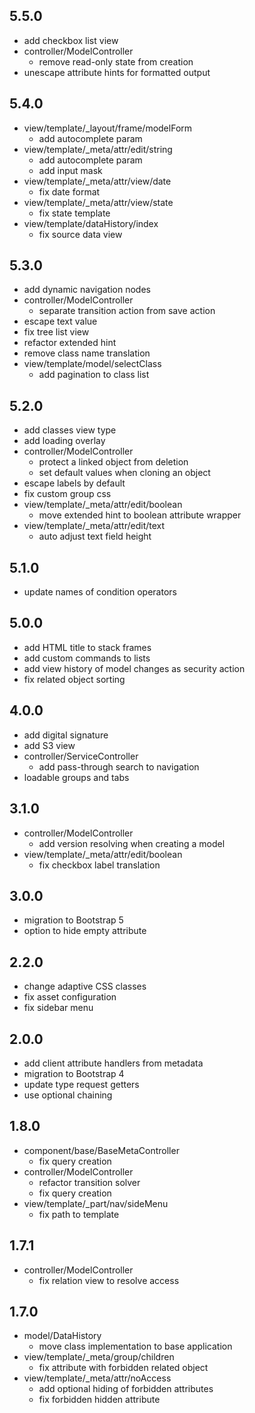 ## 5.5.0

* add checkbox list view
* controller/ModelController
    - remove read-only state from creation
* unescape attribute hints for formatted output

## 5.4.0

* view/template/_layout/frame/modelForm
    - add autocomplete param
* view/template/_meta/attr/edit/string
    - add autocomplete param
    - add input mask
* view/template/_meta/attr/view/date
    - fix date format
* view/template/_meta/attr/view/state
    - fix state template
* view/template/dataHistory/index
    - fix source data view

## 5.3.0

* add dynamic navigation nodes
* controller/ModelController
    - separate transition action from save action
* escape text value
* fix tree list view
* refactor extended hint
* remove class name translation
* view/template/model/selectClass
    - add pagination to class list

## 5.2.0

* add classes view type
* add loading overlay
* controller/ModelController
    - protect a linked object from deletion
    - set default values when cloning an object
* escape labels by default
* fix custom group css
* view/template/_meta/attr/edit/boolean
    - move extended hint to boolean attribute wrapper
* view/template/_meta/attr/edit/text
    - auto adjust text field height

## 5.1.0

* update names of condition operators

## 5.0.0

* add HTML title to stack frames
* add custom commands to lists
* add view history of model changes as security action
* fix related object sorting

## 4.0.0

* add digital signature
* add S3 view
* controller/ServiceController
    - add pass-through search to navigation
* loadable groups and tabs

## 3.1.0

* controller/ModelController
    - add version resolving when creating a model
* view/template/_meta/attr/edit/boolean
    - fix checkbox label translation

## 3.0.0

* migration to Bootstrap 5
* option to hide empty attribute

## 2.2.0

* change adaptive CSS classes
* fix asset configuration
* fix sidebar menu

## 2.0.0

* add client attribute handlers from metadata
* migration to Bootstrap 4
* update type request getters
* use optional chaining

## 1.8.0

* component/base/BaseMetaController
    - fix query creation
* controller/ModelController
    - refactor transition solver
    - fix query creation
* view/template/_part/nav/sideMenu
    - fix path to template

## 1.7.1

* controller/ModelController
    - fix relation view to resolve access

## 1.7.0

* model/DataHistory
    - move class implementation to base application
* view/template/_meta/group/children
    - fix attribute with forbidden related object
* view/template/_meta/attr/noAccess
    - add optional hiding of forbidden attributes
    - fix forbidden hidden attribute